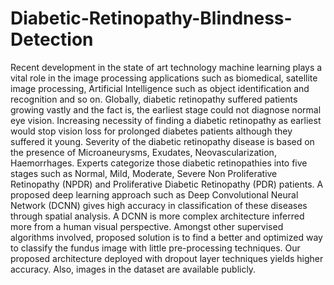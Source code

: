 # Diabetic-Retinopathy-Blindness-Detection


Recent development in the state of art technology machine learning plays a vital role in the image processing applications such as biomedical, satellite image processing, Artificial Intelligence such as object identification and recognition and so on. Globally, diabetic retinopathy suffered patients growing vastly and the fact is, the earliest stage could not diagnose normal eye vision. Increasing necessity of finding a diabetic retinopathy as earliest would stop vision loss for prolonged diabetes patients although they suffered it young. Severity of the diabetic retinopathy disease is based on the presence of Microaneurysms, Exudates, Neovascularization, Haemorrhages. Experts categorize those diabetic retinopathies into five stages such as Normal, Mild, Moderate, Severe Non Proliferative Retinopathy (NPDR) and Proliferative Diabetic Retinopathy (PDR) patients. 
A proposed deep learning approach such as Deep Convolutional Neural Network (DCNN) gives high accuracy in classification of these diseases through spatial analysis. A DCNN is more complex architecture inferred more from a human visual perspective. Amongst other supervised algorithms involved, proposed solution is to find a better and optimized way to classify the fundus image with little pre-processing techniques. Our proposed architecture deployed with dropout layer techniques yields higher accuracy. Also, images in the dataset are available publicly.
